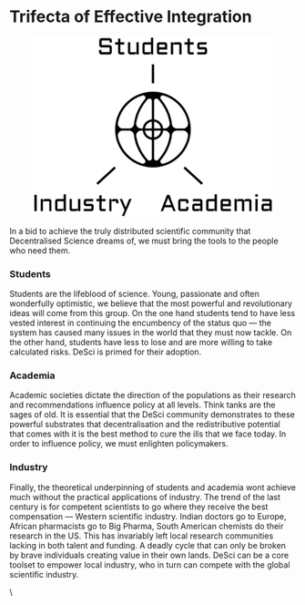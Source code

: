 # Trifecta of Effective Integration

<figure><img src="../.gitbook/assets/image (1).png" alt="" width="563"><figcaption></figcaption></figure>

In a bid to achieve the truly distributed scientific community that Decentralised Science dreams of, we must bring the tools to the people who need them.

### Students <a href="#ea99" id="ea99"></a>

Students are the lifeblood of science. Young, passionate and often wonderfully optimistic, we believe that the most powerful and revolutionary ideas will come from this group. On the one hand students tend to have less vested interest in continuing the encumbency of the status quo — the system has caused many issues in the world that they must now tackle. On the other hand, students have less to lose and are more willing to take calculated risks. DeSci is primed for their adoption.

### Academia <a href="#e8d3" id="e8d3"></a>

Academic societies dictate the direction of the populations as their research and recommendations influence policy at all levels. Think tanks are the sages of old. It is essential that the DeSci community demonstrates to these powerful substrates that decentralisation and the redistributive potential that comes with it is the best method to cure the ills that we face today. In order to influence policy, we must enlighten policymakers.

### Industry <a href="#2e3c" id="2e3c"></a>

Finally, the theoretical underpinning of students and academia wont achieve much without the practical applications of industry. The trend of the last century is for competent scientists to go where they receive the best compensation — Western scientific industry. Indian doctors go to Europe, African pharmacists go to Big Pharma, South American chemists do their research in the US. This has invariably left local research communities lacking in both talent and funding. A deadly cycle that can only be broken by brave individuals creating value in their own lands. DeSci can be a core toolset to empower local industry, who in turn can compete with the global scientific industry.

\
